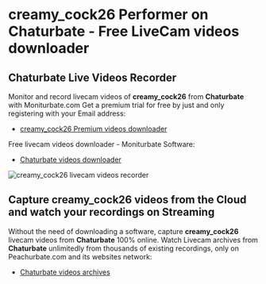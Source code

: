# creamy_cock26 Performer on Chaturbate - Free LiveCam videos downloader

## Chaturbate Live Videos Recorder

Monitor and record livecam videos of **creamy_cock26** from **Chaturbate** with Moniturbate.com
Get a premium trial for free by just and only registering with your Email address:
* [creamy_cock26 Premium videos downloader](https://moniturbate.com/request-demo-licence-key.html)

Free livecam videos downloader - Moniturbate Software:
* [Chaturbate videos downloader](https://moniturbate.com/moniturbate-download-software.html)

![creamy_cock26 livecam videos recorder](https://peachurnet.com/templates/moniturbate-software.png)


## Capture creamy_cock26 videos from the Cloud and watch your recordings on Streaming

Without the need of downloading a software, capture **creamy_cock26** livecam videos from **Chaturbate** 100% online.
Watch Livecam archives from **Chaturbate** unlimitedly from thousands of existing recordings, only on Peachurbate.com and its websites network:
* [Chaturbate videos archives](https://peachurnet.com/)